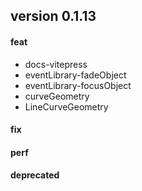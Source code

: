 ## version 0.1.13

#### feat

- docs-vitepress
- eventLibrary-fadeObject
- eventLibrary-focusObject
- curveGeometry
- LineCurveGeometry

#### fix

#### perf

#### deprecated

